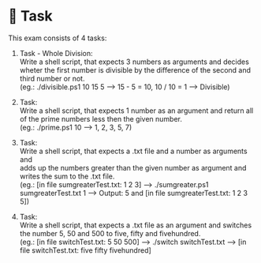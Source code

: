 # 📓 Task  

This exam consists of 4 tasks:  

1. Task - Whole Division:  
Write a shell script, that expects 3 numbers as arguments and decides wheter the first number is divisible by the difference of the second and third number or not.  
(eg.: ./divisible.ps1 10 15 5 --> 15 - 5 = 10, 10 / 10 = 1 --> Divisible)  

2. Task:  
Write a shell script, that expects 1 number as an argument and return all of the prime numbers less then the given number.  
(eg.: ./prime.ps1 10 --> 1, 2, 3, 5, 7)  

3. Task:   
Write a shell script, that expects a .txt file and a number as arguments and  
adds up the numbers greater than the given number as argument and writes the sum to the .txt file.  
(eg.: [in file sumgreaterTest.txt: 1 2 3] --> ./sumgreater.ps1 sumgreaterTest.txt 1 --> Output: 5 and [in file sumgreaterTest.txt: 1 2 3 5])  

4. Task:  
Write a shell script, that expects a .txt file as an argument and switches the number 5, 50 and 500 to five, fifty and fivehundred.  
(eg.: [in file switchTest.txt: 5 50 500] --> ./switch switchTest.txt --> [in file switchTest.txt: five fifty fivehundred]  


